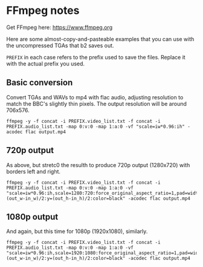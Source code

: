 # FFmpeg notes

Get FFmpeg here: https://www.ffmpeg.org

Here are some almost-copy-and-pasteable examples that you can use with
the uncompressed TGAs that b2 saves out.

`PREFIX` in each case refers to the prefix used to save the files.
Replace it with the actual prefix you used.

## Basic conversion

Convert TGAs and WAVs to mp4 with flac audio, adjusting resolution to
match the BBC's slightly thin pixels. The output resolution will be
around 706x576.

    ffmpeg -y -f concat -i PREFIX.video_list.txt -f concat -i PREFIX.audio_list.txt -map 0:v:0 -map 1:a:0 -vf "scale=iw*0.96:ih" -acodec flac output.mp4
	
## 720p output
	
As above, but stretc0 the resulth to produce 720p output (1280x720)
with borders left and right.

    ffmpeg -y -f concat -i PREFIX.video_list.txt -f concat -i PREFIX.audio_list.txt -map 0:v:0 -map 1:a:0 -vf "scale=iw*0.96:ih,scale=1280:720:force_original_aspect_ratio=1,pad=width=1280:height=720:x=(out_w-in_w)/2:y=(out_h-in_h)/2:color=black" -acodec flac output.mp4
	
## 1080p output
	
And again, but this time for 1080p (1920x1080), similarly.

    ffmpeg -y -f concat -i PREFIX.video_list.txt -f concat -i PREFIX.audio_list.txt -map 0:v:0 -map 1:a:0 -vf "scale=iw*0.96:ih,scale=1920:1080:force_original_aspect_ratio=1,pad=width=1920:height=1080:x=(out_w-in_w)/2:y=(out_h-in_h)/2:color=black" -acodec flac output.mp4
